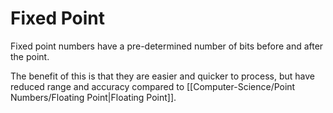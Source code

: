 # Fixed Point
Fixed point numbers have a pre-determined number of bits before and after the point.

The benefit of this is that they are easier and quicker to process, but have reduced range and accuracy compared to [[Computer-Science/Point Numbers/Floating Point|Floating Point]].